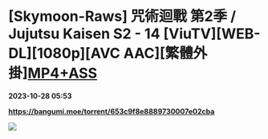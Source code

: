 # [Skymoon-Raws] 咒術迴戰 第2季 / Jujutsu Kaisen S2 - 14 [ViuTV][WEB-DL][1080p][AVC AAC][繁體外掛][MP4+ASS](正式版本)

**2023-10-28 05:53**

**https://bangumi.moe/torrent/653c9f8e8889730007e02cba**

![](https://telegra.ph/file/b3261a1b3448bf9ddb5b3.jpg)